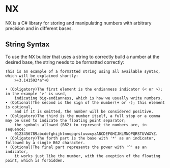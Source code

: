 # NX

NX is a C# library for storing and manipulating numbers with arbitrary precision and in different bases.

## String Syntax

To use the NX builder that uses a string to correctly build a number at the desired base, the string needs to be formatted correctly:

	This is an example of a formatted string using all available syntax,
	which will be explained shortly:
		>+3.141592*a^+0
	
	• (Obligatory)The first element is the endianness indicator (< or >); in the example '>' is used,
		indicating big-endianness, which is how we usually write numbers.
	• (Optional)The second is the sign of the number(+ or -); this element is optional,
		and if it is omitted, the number will be considered positive.
	• (Obligatory)The third is the number itself, a full stop or a comma may be used to indicate the floating point separator;
		the symbols allowed (B62) to represent the numbers are, in sequence: 
		0123456789abcdefghijklmnopqrstuvwxyzABCDEFGHIJKLMNOPQRSTUVWXYZ.
	• (Obligatory)The forth part is the base with '*' as an indicator, followed by a single B62 character.
	• (Optional)The final part represents the power with '^' as an indicator,
		it works just like the number, with the exeption of the floating point, which is forbidden.
